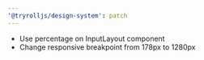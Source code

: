 ```yaml
---
'@tryrolljs/design-system': patch
---
```


- Use percentage on InputLayout component
- Change responsive breakpoint from 178px to 1280px
